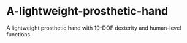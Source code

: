 # A-lightweight-prosthetic-hand
A lightweight prosthetic hand with 19-DOF dexterity and human-level functions
